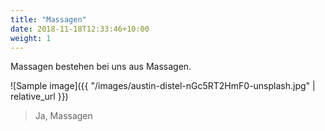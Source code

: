 ```yaml
---
title: "Massagen"
date: 2018-11-18T12:33:46+10:00
weight: 1
---
```


Massagen bestehen bei uns aus Massagen.

![Sample image]({{ "/images/austin-distel-nGc5RT2HmF0-unsplash.jpg" | relative_url }})

> Ja, Massagen
